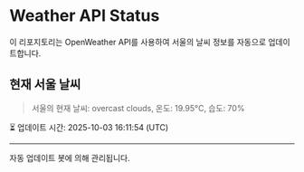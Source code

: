 
# Weather API Status

이 리포지토리는 OpenWeather API를 사용하여 서울의 날씨 정보를 자동으로 업데이트합니다.

## 현재 서울 날씨
> 서울의 현재 날씨: overcast clouds, 온도: 19.95°C, 습도: 70%

⏳ 업데이트 시간: 2025-10-03 16:11:54 (UTC)

---
자동 업데이트 봇에 의해 관리됩니다.
